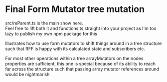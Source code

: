 # Final Form Mutator tree mutation

src/reParent.ts is the main show here.  
Feel free to lift both it and functions.ts straight into your project as I'm too lazy to publish my own npm package for this

Illustrates how to use form mutators to shift things around in a tree structure such that RFF is happy with its calculated state and subscribers etc.

For most other operations within a tree arrayMutators on the nodes properties are sufficient, this one is special because of its ability to reach far across the structure such that passing array mutator references around would be nightmarish
